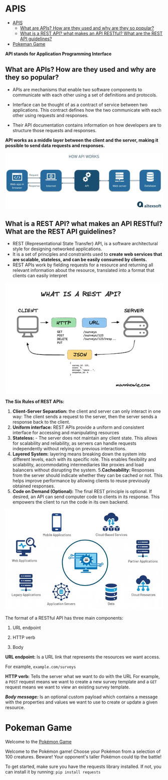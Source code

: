 # APIS
- [APIS](#apis)
  - [What are APIs? How are they used and why are they so popular?](#what-are-apis-how-are-they-used-and-why-are-they-so-popular)
  - [What is a REST API? what makes an API RESTful? What are the REST API guidelines?](#what-is-a-rest-api-what-makes-an-api-restful-what-are-the-rest-api-guidelines)
- [Pokeman Game](#pokeman-game)

**API stands for Application Programming Interface**


## What are APIs? How are they used and why are they so popular?

- APIs are mechanisms that enable two software components to communicate with each other using a set of definitions and protocols.

 - Interface can be thought of as a contract of service between two applications. This contract defines how the two communicate with each other using requests and responses.

 - Their API documentation contains information on how developers are to structure those requests and responses.

**API works as a middle layer between the client and the server, making it possible to send data requests and responses.**

![How does apis work](images/howapiworks.webp)

## What is a REST API? what makes an API RESTful? What are the REST API guidelines?

- REST (Representational State Transfer) API,  is a software architectural style for designing networked applications.
- It is a set of principles and constraints used to **create web services that are scalable, stateless, and can be easily consumed by clients.**
- REST APIs work by fielding requests for a resource and returning all relevant information about the resource, translated into a format that clients can easily interpret <br>

![What is rest API?](images/whatisrestapi.png)

**The Six Rules of REST APIs:**

1. **Client-Server Separation:** the client and server can only interact in one way: The client sends a request to the server, then the server sends a response back to the client. 
2. **Uniform interface:** REST APIs provide a uniform and consistent interface for accessing and manipulating resources
3. **Stateless:** - The server does not maintain any client state.  This allows for scalability and reliability, as servers can handle requests independently without relying on previous interactions. 
4. **Layered System:** layering means breaking down the system into different levels, each with its specific role. This enables flexibility and scalability, accommodating intermediaries like proxies and load balancers without disrupting the system.
5.**Cacheability:** Responses from the server should indicate whether they can be cached or not. This helps improve performance by allowing clients to reuse previously obtained responses.
5. **Code on Demand (Optional):** The final REST principle is optional. If desired, an API can send computer code to clients in its response. This empowers the client to run the code in its own backend.

![why is rest API so popular](images/restapi.webp)


The format of a RESTful API has three main components: 

1) URL endpoint

2) HTTP verb 

3) Body


**URL endpoint:** Is a URL link that represents the resources we want access.

For example, ```example.com/surveys``` 


**HTTP verb:** Tells the server what we want to do with the URL  For example, a ```POST``` request means we want to create a new survey template and a ```GET ```request means we want to view an existing survey template.


***Body message:*** Is an optional custom payload which contains a message with the properties and values we want to use to create or update a given resource.

# Pokeman Game

Welcome to the [Pokémon Game](https://github.com/zyusuf88/API/blob/main/Pok%C3%A9mon_game.py) <br>

 
Welcome to the Pokémon game! Choose your Pokémon from a selection of 100 creatures. Beware! Your opponent's taller Pokémon could tip the battle! <br>

To get started, make sure you have the requests library installed. If not, you can install it by running: `pip install requests`



